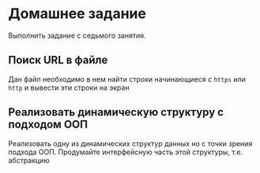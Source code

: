 # Домашнее задание
Выполнить задание с седьмого занятия.

## Поиск URL в файле
Дан файл необходимо в нем найти строки начинающиеся с `https` или `http` и вывести эти строки на экран

## Реализовать динамическую структуру с подходом ООП
Реализовать одну из динамических структур данных но с точки зрения подхода ООП. Продумайте интерфейсную часть этой структуры, т.е. абстракцию
